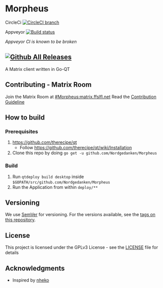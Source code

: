# Morpheus
CircleCi [![CircleCI branch](https://img.shields.io/circleci/project/github/Nordgedanken/Morpheus/master.svg)](https://circleci.com/gh/Nordgedanken/Morpheus)

Appveyor [![Build status](https://ci.appveyor.com/api/projects/status/a0ke0029ely9w7hu?svg=true)](https://ci.appveyor.com/project/MTRNord/neo)

_Appveyor CI is known to be broken_

[![Github All Releases](https://img.shields.io/github/downloads/Nordgedanken/Morpheus/total.svg)]()
---

A Matrix client written in Go-QT

## Contributing - Matrix Room
Join the Matrix Room at [#Morpheus:matrix.ffslfl.net](https://matrix.to/#/#Morpheus:matrix.ffslfl.net)
Read the [Contribution Guideline](CONTRIBUTING.md)

## How to build
### Prerequisites
1. https://github.com/therecipe/qt
   * Follow https://github.com/therecipe/qt/wiki/Installation
2. Clone this repo by doing `go get -u github.com/Nordgedanken/Morpheus`

### Build
1. Run `qtdeploy build desktop` inside  `$GOPATH/src/github.com/Nordgedanken/Morpheus`
2. Run the Application from within `deploy/**`


## Versioning
We use [SemVer](http://semver.org/) for versioning. For the versions available, see the [tags on this repository](https://github.com/Nordgedanken/Morpheus/tags).


## License
This project is licensed under the GPLv3 License - see the [LICENSE](LICENSE) file for details

## Acknowledgments
* Inspired by [nheko](http://github.com/mujx/nheko)
